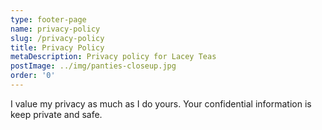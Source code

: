 ```yaml
---
type: footer-page
name: privacy-policy
slug: /privacy-policy
title: Privacy Policy
metaDescription: Privacy policy for Lacey Teas
postImage: ../img/panties-closeup.jpg
order: '0'
---
```

I value my privacy as much as I do yours. Your confidential information is keep private and safe.
